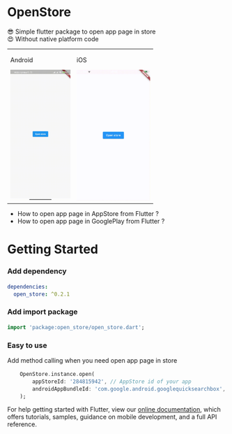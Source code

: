 # OpenStore

😎 Simple flutter package to open app page in store<br>
😍 Without native platform code

<table>
  <td>
    <p>Android</p>
    <img src="https://github.com/Frezyx/open_store/blob/main/example/repo/e_android.gif?raw=true" height = 300px>
  </td>
  <td>
    <p>iOS</p>
    <img src="https://github.com/Frezyx/open_store/blob/main/example/repo/e_ios.gif?raw=true" height = 300px>
  </td>
<table>

* How to open app page in AppStore from Flutter ?
* How to open app page in GooglePlay from Flutter ? 


# Getting Started

### Add dependency

```yaml
dependencies:
  open_store: ^0.2.1
```

### Add import package

```dart
import 'package:open_store/open_store.dart';
```

### Easy to use

Add method calling when you need open app page in store

```dart
    OpenStore.instance.open(
        appStoreId: '284815942', // AppStore id of your app
        androidAppBundleId: 'com.google.android.googlequicksearchbox', // Android app bundle package name
    );
```

For help getting started with Flutter, view our 
[online documentation](https://flutter.dev/docs), which offers tutorials, 
samples, guidance on mobile development, and a full API reference.